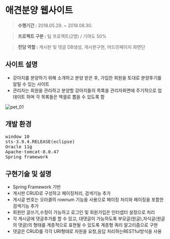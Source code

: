 # 애견분양 웹사이트
> **수행기간 :** 2018.05.29. ~ 2018.08.30.

>**프로젝트 구분 :** 팀 프로젝트(2명) / 기여도 50%

>**전담 역할 :** 게시판 및 댓글 DB생성, 게시판구현, 어드민페이지 화면단

## 사이트 설명
* 강아지를 분양하기 위해 소개하고 분양 받은 후, 가입한 회원을 토대로 분양후기를 알릴 수 있는 사이트
* 관리자는 회원을 관리하고 분양할 강아지들의 목록을 관리자화면에 주기적으로 업데이트 하며 각 목록들은 엑셀로 뽑을 수 있도록 함

![pet_01](https://user-images.githubusercontent.com/34294649/44942828-4326a900-adf5-11e8-8786-b575c18579f2.png)

## 개발 환경
<pre>
window 10
sts-3.9.4.RELEASE(eclipse)
Oracle 11g
Apache-tomcat-8.0.47
Spring framework
</pre>

## 구현기술 및 설명
* Spring Framework 기반
* 게시판 CRUD로 구성하고 페이징처리, 검색기능 추가
* 게시글 번호는 오라클의 rownum 기능을 사용으로 페이징 처리와 페이징을 포함한 검색기능 추가
* 회원만 글쓰기,수정이 가능하고 로그인 및 회원가입은 인터셉터 설정으로 처리
* 각 게시글에 댓글추가를 할 수 있고, 대댓글이 가능하도록 부모글(원글),자식글(원글의 댓글)의 형태를 계층적으로 표현될 수 있도록 계층형 쿼리 알고리즘으로 구현
* 댓글은 CRUD를 각각 URI형태로 자원을 요청,응답 처리하는RESTful방식을 사용
